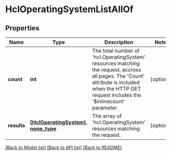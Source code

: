 # HclOperatingSystemListAllOf

## Properties
Name | Type | Description | Notes
------------ | ------------- | ------------- | -------------
**count** | **int** | The total number of &#39;hcl.OperatingSystem&#39; resources matching the request, accross all pages. The &#39;Count&#39; attribute is included when the HTTP GET request includes the &#39;$inlinecount&#39; parameter. | [optional] 
**results** | [**[HclOperatingSystem], none_type**](HclOperatingSystem.md) | The array of &#39;hcl.OperatingSystem&#39; resources matching the request. | [optional] 

[[Back to Model list]](../README.md#documentation-for-models) [[Back to API list]](../README.md#documentation-for-api-endpoints) [[Back to README]](../README.md)


